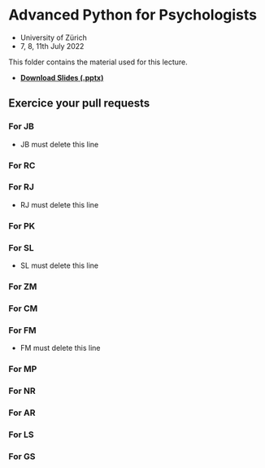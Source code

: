 # Advanced Python for Psychologists

- University of Zürich
- 7, 8, 11th July 2022

This folder contains the material used for this lecture.

- [**Download Slides (.pptx)**](https://github.com/DominiqueMakowski/teaching/raw/master/Python/2022_Zurich/AdvancedPython_2022.pptx)

## Exercice your pull requests

### For JB

- JB must delete this line

### For RC



### For RJ

- RJ must delete this line

### For PK



### For SL

- SL must delete this line

### For ZM


### For CM

### For FM

- FM must delete this line

### For MP

### For NR

### For AR



### For LS

### For GS
